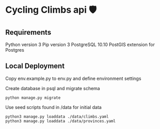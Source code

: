 # Cycling Climbs api 🛡️

## Requirements

Python version 3
Pip version 3
PostgreSQL 10.10 
PostGIS extension for Postgres

## Local Deployment

Copy env.example.py to env.py and define environment settings

Create database in psql and migrate schema

```
python manage.py migrate
```

Use seed scripts found in /data for initial data

```
python3 manage.py loaddata ./data/climbs.yaml
python3 manage.py loaddata ./data/provinces.yaml
```

